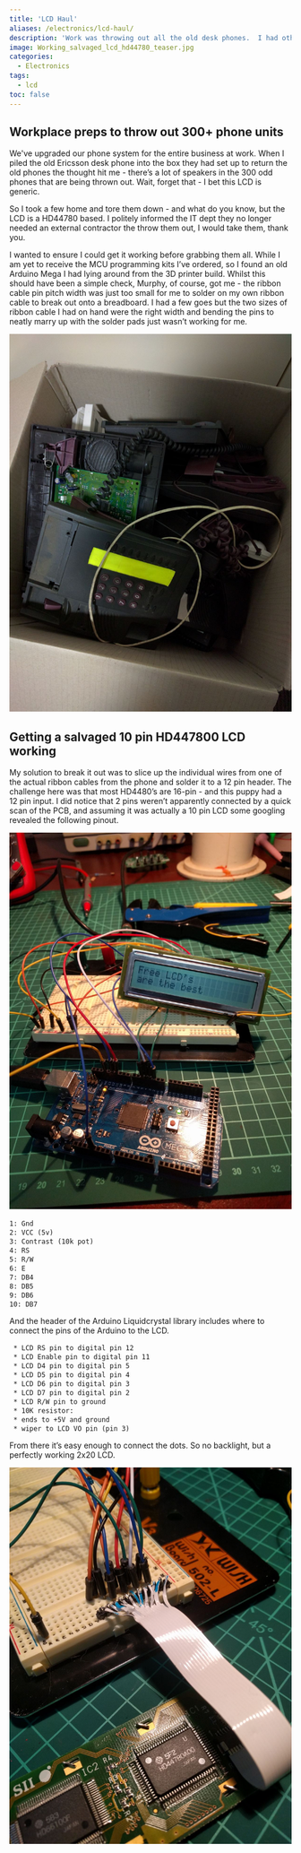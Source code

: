 ```yaml
---
title: 'LCD Haul'
aliases: /electronics/lcd-haul/
description: 'Work was throwing out all the old desk phones.  I had other ideas'
image: Working_salvaged_lcd_hd44780_teaser.jpg
categories:
  - Electronics
tags:
  - lcd
toc: false
---
```


## Workplace preps to throw out 300+ phone units

We've upgraded our phone system for the entire business at work. When I piled the old Ericsson desk phone into the box they had set up to return the old phones the thought hit me - there’s a lot of speakers in the 300 odd phones that are being thrown out. Wait, forget that - I bet this LCD is generic.

So I took a few home and tore them down - and what do you know, but the LCD is a HD44780 based. I politely informed the IT dept they no longer needed an external contractor the throw them out, I would take them, thank you.

I wanted to ensure I could get it working before grabbing them all. While I am yet to receive the MCU programming kits I’ve ordered, so I found an old Arduino Mega I had lying around from the 3D printer build. Whilst this should have been a simple check, Murphy, of course, got me - the ribbon cable pin pitch width was just too small for me to solder on my own ribbon cable to break out onto a breadboard. I had a few goes but the two sizes of ribbon cable I had on hand were the right width and bending the pins to neatly marry up with the solder pads just wasn’t working for me.

![A cardboard box containing old phones with LCD screens](box_of_old_phones.jpg)

## Getting a salvaged 10 pin HD447800 LCD working

My solution to break it out was to slice up the individual wires from one of the actual ribbon cables from the phone and solder it to a 12 pin header. The challenge here was that most HD4480’s are 16-pin - and this puppy had a 12 pin input. I did notice that 2 pins weren’t apparently connected by a quick scan of the PCB, and assuming it was actually a 10 pin LCD some googling revealed the following pinout.

![A working LCD wired to a breadboard displaying characters](Working_salvaged_lcd_hd44780.jpg)

```
1: Gnd
2: VCC (5v)
3: Contrast (10k pot)
4: RS
5: R/W
6: E
7: DB4
8: DB5
9: DB6
10: DB7
```

And the header of the Arduino Liquidcrystal library includes where to connect the pins of the Arduino to the LCD.

```
 * LCD RS pin to digital pin 12
 * LCD Enable pin to digital pin 11
 * LCD D4 pin to digital pin 5
 * LCD D5 pin to digital pin 4
 * LCD D6 pin to digital pin 3
 * LCD D7 pin to digital pin 2
 * LCD R/W pin to ground
 * 10K resistor:
 * ends to +5V and ground
 * wiper to LCD VO pin (pin 3)
```

From there it’s easy enough to connect the dots. So no backlight, but a perfectly working 2x20 LCD.

![Quick mod to breakout small ribbon cable into breadboard for LCD HD44780](LCD_HD44780_breakoiut_cable_mod.jpg)

[liquidcrystal]: https://www.arduino.cc/en/Reference/LiquidCrystal
[10pinlcd]: http://ask.metafilter.com/107529/Identify-LCD-panel

